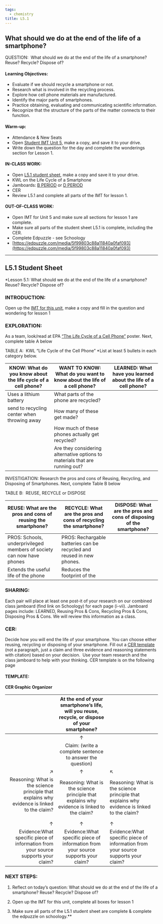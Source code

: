 ```yaml
---
tags: 
  - chemistry
title: L5.1
---
```



## What should we do at the end of the life of a smartphone?

QUESTION:  What should we do at the end of the life of a smartphone? Reuse? Recycle? Dispose of?

#### Learning Objectives:

-   Evaluate if we should recycle a smartphone or not.
-   Research what is involved in the recycling process.
-   Explore how cell phone materials are manufactured.
-   Identify the major parts of smartphones.
-   Practice obtaining, evaluating and communicating scientific information.
-   Recognize that the structure of the parts of the matter connects to their function. 

#### Warm-up: 

-   Attendance & New Seats
-   Open [Student IMT Unit 5](https://docs.google.com/document/d/127j--zXw26zFZ2Y4GYNWMNp93Gyq57Ew/edit?usp=sharing&ouid=102689172288523539314&rtpof=true&sd=true), make a copy, and save it to your drive. 
-   Write down the question for the day and complete the wonderings section for Lesson 1.  

#### IN-CLASS WORK:

-   Open [L5.1 student sheet](https://docs.google.com/document/d/1Z518ICsZeeCdJh3Bo2s7CmM9TUDSWZCw/edit?usp=sharing&ouid=102689172288523539314&rtpof=true&sd=true), make a copy and save it to your drive. 
-   KWL on the Life Cycle of a Smartphone
-   Jamboards: [B PERIOD](https://jamboard.google.com/d/1A_GplN0X4DHroB44P4QUuQlPR2bb73S38bMkZTAakvM/edit?usp=sharing) or [D PERIOD](https://jamboard.google.com/d/1VAdkn6iDJUS_wg3jTrwkpLbYR_DqZzdm3-Vy_BzfKKg/edit?usp=sharing)
-   CER
-   Review L5.1 and complete all parts of the IMT for lesson 1.

#### OUT-OF-CLASS WORK:

-   Open IMT for Unit 5 and make sure all sections for lesson 1 are complete. 
-   Make sure all parts of the student sheet L5.1 is complete, including the CER.
-   Complete Edpuzzle - see Schoology 
-   [https://edpuzzle.com/media/5f99803c88a11840a0faf093](https://edpuzzle.com/media/5f99803c88a11840a0faf093)

---

## L5.1 Student Sheet

*Lesson 5.1: What should we do at the end of the life of a smartphone? Reuse? Recycle? Dispose of?

  

### INTRODUCTION:

Open up the [IMT for this unit](https://docs.google.com/document/d/127j--zXw26zFZ2Y4GYNWMNp93Gyq57Ew/edit?usp=sharing&ouid=111581771020805598569&rtpof=true&sd=true), make a copy and fill in the question and wondering for lesson 1

  

### EXPLORATION:

As a team, look/read at EPA [“The Life Cycle of a Cell Phone”](https://drive.google.com/file/d/1Ptv7uSlLCEgmaHbLrHfHeVo0yAhsDjT_/view?usp=sharing) poster. Next, complete table A below

  

TABLE A:  KWL “Life Cycle of the Cell Phone” *List at least 5 bullets in each category below.

| KNOW: What do you know about the life cycle of a cell phone? | WANT TO KNOW: What do you want to know about the life of a cell phone?   | LEARNED: What have you learned about the life of a cell phone? |
| --------------------------------------------------------------- | --------------------------------------------------------------------------- | ----------------------------------------------------------------- |
| Uses a lithium battery                                          | What parts of the phone are recycled?                                       |                                                                   |
| send to recycling center when throwing away                     | How many of these get made?                                                 |                                                                   |
|                                                                 | How much of these phones actually get recycled?                             |                                                                   |
|                                                                 | Are they considering alternative options to materials that are running out? |                                                                   |

  

INVESTIGATION: Research the pros and cons of Reusing, Recycling, and Disposing of Smartphones. Next, complete Table B below

  

TABLE B:  REUSE, RECYCLE or DISPOSE


| REUSE: What are the pros and cons of reusing the smartphone?          | RECYCLE: What are the pros and cons of recycling the smartphone?      | DISPOSE: What are the pros and cons of disposing of the smartphone? |
| --------------------------------------------------------------------- | --------------------------------------------------------------------- | ------------------------------------------------------------------- |
| PROS: Schools, underprivileged members of society can now have phones | PROS: Rechargable batteries can be recycled and reused in new phones. |                                                                     |
| Extends the useful life of the phone                                  | Reduces the footprint of the                                          |                                                                     |


  

  

### SHARING: 

Each pair will place at least one post-it of your research on our combined class jamboard (find link on Schoology) for each page (i-vii). Jamboard pages include: LEARNED, Reusing Pros & Cons, Recycling Pros & Cons, Disposing Pros & Cons. We will review this information as a class. 

  

### CER:

Decide how you will end the life of your smartphone. You can choose either reusing, recycling or disposing of your smartphone. Fill out a [CER template](https://docs.google.com/document/d/1J7uRPxNlGvLRyYjwHkP3ymPu9bcv3ILyDhXHfMuLDh0/edit?usp=sharing) (not a paragraph, just a claim and three evidence and reasoning statements with citation) based on your decision.  Use your team research and the class jamboard to help with your thinking. CER template is on the following page  

#### TEMPLATE: 

**CER Graphic Organizer** 

|                                                                                                       | At the end of your smartphone’s life, will you reuse, recycle, or dispose of your smartphone? |                                                                                             |
| -----------------------------------------------------------------------------------------------------:|:---------------------------------------------------------------------------------------------:|:------------------------------------------------------------------------------------------- |
|                                                                                                       |                                               ↑                                               |                                                                                             |
|                                                                                                       |                   Claim: (write a complete sentence to answer the question)                   |                                                                                             |
|                                                                                                     ↗ |                                               ↑                                               | ↖                                                                                           |
| Reasoning: What is the science principle that explains why evidence is linked to the claim? <br> <br> |  Reasoning: What is the science principle that explains why evidence is linked to the claim?  | Reasoning: What is the science principle that explains why evidence is linked to the claim? |
|                                                                                                     ↑ |                                               ↑                                               | ↑                                                                                           |
|                     Evidence:What specific piece of information from your source supports your claim? |       Evidence:What specific piece of information from your source supports your claim?       | Evidence:What specific piece of information from your source supports your claim?           |
  

  
  

### NEXT STEPS:

1.  Reflect on today’s question: What should we do at the end of the life of a smartphone? Reuse? Recycle? Dispose of?
    
2.  Open up the IMT for this unit, complete all boxes for lesson 1
    
3.  Make sure all parts of the L5.1 student sheet are complete & complete the edpuzzle on schoology.**